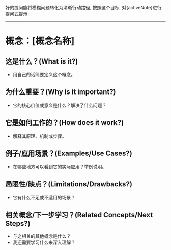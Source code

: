 好的提问能将模糊问题转化为清晰行动路径, 按照这个目标, 对{activeNote}进行提问式提示:


---
# 概念：[概念名称]

## 这是什么？(What is it?)
- 用自己的话简要定义这个概念。

## 为什么重要？(Why is it important?)
- 它的核心价值或意义是什么？解决了什么问题？

## 它是如何工作的？(How does it work?)
- 解释其原理、机制或步骤。

## 例子/应用场景？(Examples/Use Cases?)
- 在哪些地方可以看到它的实际应用？举例说明。

## 局限性/缺点？(Limitations/Drawbacks?)
- 它有什么不足或不适用的场景？

## 相关概念/下一步学习？(Related Concepts/Next Steps?)
- 与之相关的其他概念是什么？
- 我还需要学习什么来深入理解？
